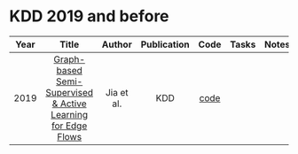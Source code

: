 # KDD 2019 and before

| Year |                                                       Title                                                       |   Author    | Publication | Code | Tasks | Notes | Datasets| Notions |
|:----:|:-----------------------------------------------------------------------------------------------------------------:|:-----------:|:-----------:|:----:|:----:|:-----:|:-----:|:-----:|
| 2019 | [Graph-based Semi-Supervised & Active Learning for Edge Flows](https://dl.acm.org/doi/10.1145/3292500.3330872) | Jia et al. |     KDD     | [code](https://github.com/000Justin000/ssl_edge) |      |       |
